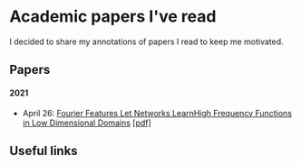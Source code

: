 # Academic papers I've read

I decided to share my annotations of papers I read to keep me motivated.

## Papers
#### 2021
* April 26: [Fourier Features Let Networks LearnHigh Frequency Functions in Low Dimensional Domains](https://arxiv.org/pdf/2006.10739.pdf) [[pdf]](https://arxiv.org/pdf/2006.10739.pdf)

## Useful links

